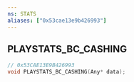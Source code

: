 ```yaml
---
ns: STATS
aliases: ["0x53cae13e9b426993"]
---
```

## PLAYSTATS_BC_CASHING

```c
// 0x53CAE13E9B426993
void PLAYSTATS_BC_CASHING(Any* data);
```
